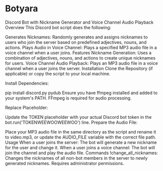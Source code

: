 # Botyara
Discord Bot with Nickname Generator and Voice Channel Audio Playback
Overview
This Discord bot script does the following:

Generates Nicknames: Randomly generates and assigns nicknames to users who join the server based on predefined adjectives, nouns, and actions.
Plays Audio in Voice Channel: Plays a specified MP3 audio file in a voice channel when a user joins.
Features
Nickname Generation: Uses a combination of adjectives, nouns, and actions to create unique nicknames for users.
Voice Channel Audio Playback: Plays an MP3 audio file in a voice channel when a user joins the server.
Installation
Clone the Repository (if applicable) or copy the script to your local machine.

Install Dependencies:

pip install discord.py pydub
Ensure you have ffmpeg installed and added to your system's PATH. FFmpeg is required for audio processing.

Replace Placeholder:

Update the TOKEN placeholder with your actual Discord bot token in the bot.run('TOKENWEEWOOWEEWOO') line.
Prepare the Audio File:

Place your MP3 audio file in the same directory as the script and rename it to video.mp3, or update the AUDIO_FILE variable with the correct file path.
Usage
When a user joins the server: The bot will generate a new nickname for the user and change it.
When a user joins a voice channel: The bot will join the channel and play the audio file.
Commands
!change_all_nicknames: Changes the nicknames of all non-bot members in the server to newly generated nicknames. Requires administrator permissions.
